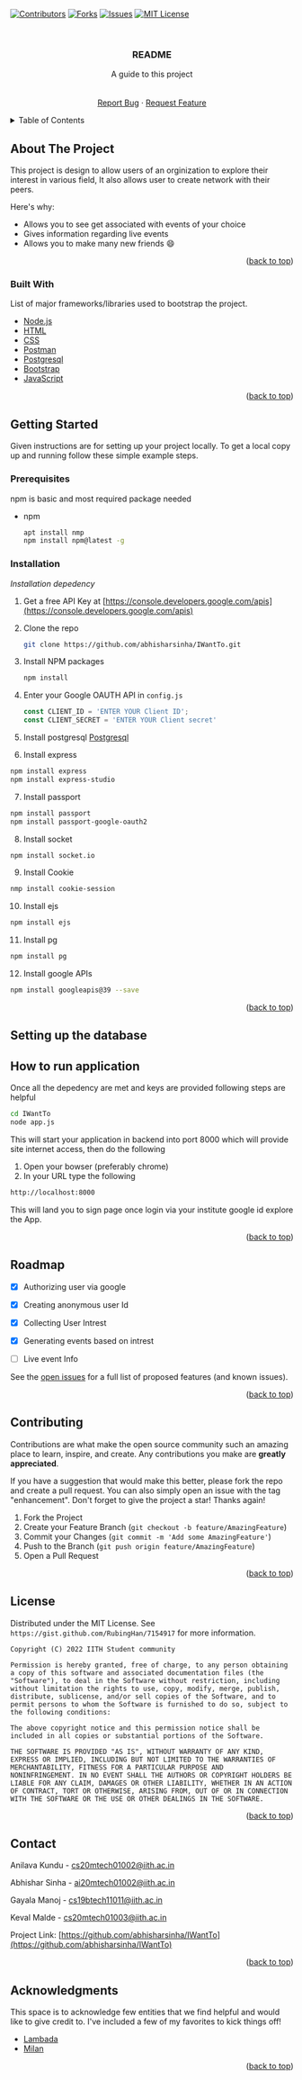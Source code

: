 <div id="top"></div>
<!--
*** Thanks for checking out the Best-README-Template. If you have a suggestion
*** that would make this better, please fork the repo and create a pull request
*** or simply open an issue with the tag "enhancement".
*** Don't forget to give the project a star!
*** Thanks again! Now go create something AMAZING! :D
-->



<!-- PROJECT SHIELDS -->
<!--
*** I'm using markdown "reference style" links for readability.
*** Reference links are enclosed in brackets [ ] instead of parentheses ( ).
*** See the bottom of this document for the declaration of the reference variables
*** for contributors-url, forks-url, etc. This is an optional, concise syntax you may use.
*** https://www.markdownguide.org/basic-syntax/#reference-style-links
-->


[![Contributors][contributors-shield]][contributors-url]
[![Forks][forks-shield]][forks-url]
[![Issues][issues-shield]][issues-url]
[![MIT License][license-shield]][license-url]
<!-- PROJECT LOGO -->
<br />
<div align="center">

  <h3 align="center">README</h3>

  <p align="center">
    A guide to this project
    <br />
    <br />
    <br />
    <a href="https://github.com/abhisharsinha/IWantTo/issues">Report Bug</a>
    ·
    <a href="https://github.com/abhisharsinha/IWantTo/issues">Request Feature</a>
  </p>
</div>



<!-- TABLE OF CONTENTS -->
<details>
  <summary>Table of Contents</summary>
  <ol>
    <li>
      <a href="#about-the-project">About The Project</a>
      <ul>
        <li><a href="#built-with">Built With</a></li>
      </ul>
    </li>
    <li>
      <a href="#getting-started">Getting Started</a>
      <ul>
        <li><a href="#prerequisites">Prerequisites</a></li>
        <li><a href="#installation">Installation</a></li>
      </ul>
    </li>
    <li><a href="#usage">How to run application</a></li>
    <li><a href="#roadmap">Roadmap</a></li>
    <li><a href="#contributing">Contributing</a></li>
    <li><a href="#license">License</a></li>
    <li><a href="#contact">Contact</a></li>
    <li><a href="#acknowledgments">Acknowledgments</a></li>
  </ol>
</details>



<!-- ABOUT THE PROJECT -->
## About The Project


This project is design to allow users of an orginization to explore their interest in various field, It also allows user to create network with their peers.

Here's why:
* Allows you to see get associated with events of your choice
* Gives information regarding live events
* Allows you to make many new friends :smile:


<p align="right">(<a href="#top">back to top</a>)</p>



### Built With

List of major frameworks/libraries used to bootstrap the project.

* [Node.js](https://nodejs.org/en/)
* [HTML](https://www.w3schools.com/html/)
* [CSS](https://www.w3schools.com/css/)
* [Postman](https://www.postman.com/)
* [Postgresql](https://www.postgresql.org/)
* [Bootstrap](https://getbootstrap.com)
* [JavaScript](https://www.w3schools.com/js/)

<p align="right">(<a href="#top">back to top</a>)</p>



<!-- GETTING STARTED -->
## Getting Started

Given instructions are for setting up your project locally.
To get a local copy up and running follow these simple example steps.

### Prerequisites

npm is basic and most required package needed
* npm
  ```sh
  apt install nmp 
  npm install npm@latest -g
  ```

### Installation

_Installation depedency_

1. Get a free API Key at [https://console.developers.google.com/apis](https://console.developers.google.com/apis)
2. Clone the repo
   ```sh
   git clone https://github.com/abhisharsinha/IWantTo.git
   ```
3. Install NPM packages
   ```sh
   npm install
   ```
4. Enter your Google OAUTH API in `config.js`
   ```js
   const CLIENT_ID = 'ENTER YOUR Client ID';
   const CLIENT_SECRET = 'ENTER YOUR Client secret'
   ```
5. Install postgresql
<a href="https://phoenixnap.com/kb/how-to-install-postgresql-on-ubuntu"> Postgresql</a>

6. Install express
  ```sh
  npm install express
  npm install express-studio
  ```
7. Install passport
  ```sh
  npm install passport
  npm install passport-google-oauth2
  ```
8. Install socket
  ```sh
  npm install socket.io
  ```
9. Install Cookie
  ```sh
  nmp install cookie-session
  ```
10. Install ejs
  ```sh
  npm install ejs
  ```
11. Install pg
  ```sh
  npm install pg
  ```
12. Install google APIs
  ```sh
  npm install googleapis@39 --save
  ```

<p align="right">(<a href="#top">back to top</a>)</p>

## Setting up the database 



## How to run application

Once all the depedency are met and keys are provided following steps are helpful
```sh
cd IWantTo
node app.js
```

This will start your application in backend into port 8000 which will provide site internet access, then do the following

1. Open your bowser (preferably chrome)
2. In your URL type the following
```sh
http://localhost:8000
```

This will land you to sign page once login via your institute google id explore the App.

<p align="right">(<a href="#top">back to top</a>)</p>


<!-- ROADMAP -->
## Roadmap

- [x] Authorizing user via google
- [x] Creating anonymous user Id
- [x] Collecting User Intrest
- [x] Generating events based on intrest
- [ ] Live event Info
 

See the [open issues](https://github.com/abhisharsinha/IWantTo/issues) for a full list of proposed features (and known issues).

<p align="right">(<a href="#top">back to top</a>)</p>



<!-- CONTRIBUTING -->
## Contributing

Contributions are what make the open source community such an amazing place to learn, inspire, and create. Any contributions you make are **greatly appreciated**.

If you have a suggestion that would make this better, please fork the repo and create a pull request. You can also simply open an issue with the tag "enhancement".
Don't forget to give the project a star! Thanks again!

1. Fork the Project
2. Create your Feature Branch (`git checkout -b feature/AmazingFeature`)
3. Commit your Changes (`git commit -m 'Add some AmazingFeature'`)
4. Push to the Branch (`git push origin feature/AmazingFeature`)
5. Open a Pull Request

<p align="right">(<a href="#top">back to top</a>)</p>



<!-- LICENSE -->
## License

Distributed under the MIT License. See `https://gist.github.com/RubingHan/7154917` for more information.

```text
Copyright (C) 2022 IITH Student community

Permission is hereby granted, free of charge, to any person obtaining
a copy of this software and associated documentation files (the
"Software"), to deal in the Software without restriction, including
without limitation the rights to use, copy, modify, merge, publish,
distribute, sublicense, and/or sell copies of the Software, and to
permit persons to whom the Software is furnished to do so, subject to
the following conditions:

The above copyright notice and this permission notice shall be
included in all copies or substantial portions of the Software.

THE SOFTWARE IS PROVIDED "AS IS", WITHOUT WARRANTY OF ANY KIND,
EXPRESS OR IMPLIED, INCLUDING BUT NOT LIMITED TO THE WARRANTIES OF
MERCHANTABILITY, FITNESS FOR A PARTICULAR PURPOSE AND
NONINFRINGEMENT. IN NO EVENT SHALL THE AUTHORS OR COPYRIGHT HOLDERS BE
LIABLE FOR ANY CLAIM, DAMAGES OR OTHER LIABILITY, WHETHER IN AN ACTION
OF CONTRACT, TORT OR OTHERWISE, ARISING FROM, OUT OF OR IN CONNECTION
WITH THE SOFTWARE OR THE USE OR OTHER DEALINGS IN THE SOFTWARE.
```

<p align="right">(<a href="#top">back to top</a>)</p>



<!-- CONTACT -->
## Contact

Anilava Kundu - cs20mtech01002@iith.ac.in

Abhishar Sinha - ai20mtech01002@iith.ac.in

Gayala Manoj - cs19btech11011@iith.ac.in

Keval Malde - cs20mtech01003@iith.ac.in

Project Link: [https://github.com/abhisharsinha/IWantTo](https://github.com/abhisharsinha/IWantTo)

<p align="right">(<a href="#top">back to top</a>)</p>



<!-- ACKNOWLEDGMENTS -->
## Acknowledgments

This space is to acknowledge few entities that we find helpful and would like to give credit to. I've included a few of my favorites to kick things off!

* [Lambada](https://github.com/LambdaIITH)
* [Milan](https://gymkhana.iith.ac.in/milanhome.html)

<p align="right">(<a href="#top">back to top</a>)</p>



<!-- MARKDOWN LINKS & IMAGES -->
<!-- https://www.markdownguide.org/basic-syntax/#reference-style-links -->
[contributors-shield]: https://img.shields.io/github/contributors/othneildrew/Best-README-Template.svg?style=for-the-badge
[contributors-url]:  https://www.markdownguide.org/basic-syntax/#reference-style-links
[forks-shield]: https://img.shields.io/github/forks/othneildrew/Best-README-Template.svg?style=for-the-badge
[forks-url]: https://github.com/abhisharsinha/IWantTo/network/members
[stars-shield]: https://img.shields.io/github/stars/othneildrew/Best-README-Template.svg?style=for-the-badge
[stars-url]: https://github.com/othneildrew/Best-README-Template/stargazers
[issues-shield]: https://img.shields.io/github/issues/othneildrew/Best-README-Template.svg?style=for-the-badge
[issues-url]: https://github.com/abhisharsinha/IWantTo/issues
[license-shield]: https://img.shields.io/github/license/othneildrew/Best-README-Template.svg?style=for-the-badge
[license-url]: https://choosealicense.com/licenses/mit/
